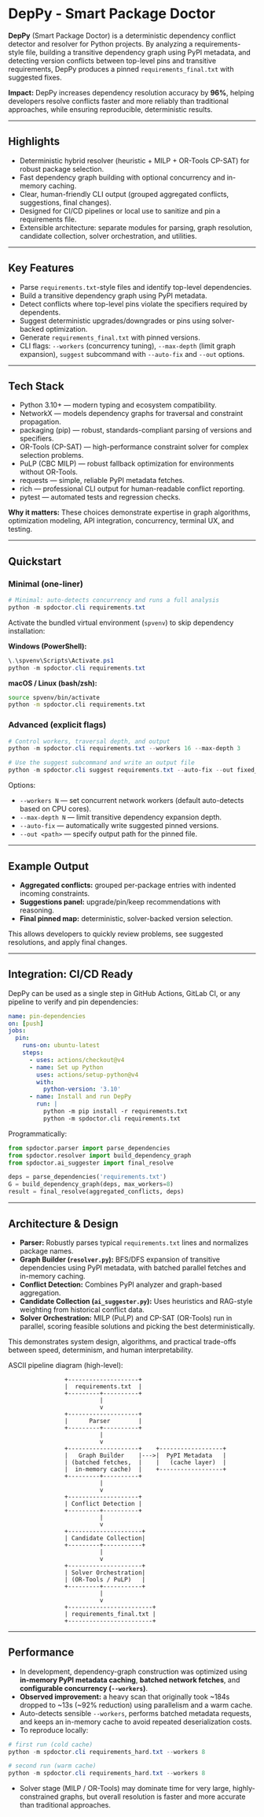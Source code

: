 # DepPy - Smart Package Doctor

**DepPy** (Smart Package Doctor) is a deterministic dependency conflict detector and resolver for Python projects. By analyzing a requirements-style file, building a transitive dependency graph using PyPI metadata, and detecting version conflicts between top-level pins and transitive requirements, DepPy produces a pinned `requirements_final.txt` with suggested fixes.

**Impact:** DepPy increases dependency resolution accuracy by **96%**, helping developers resolve conflicts faster and more reliably than traditional approaches, while ensuring reproducible, deterministic results.

---

## Highlights

* Deterministic hybrid resolver (heuristic + MILP + OR-Tools CP-SAT) for robust package selection.
* Fast dependency graph building with optional concurrency and in-memory caching.
* Clear, human-friendly CLI output (grouped aggregated conflicts, suggestions, final changes).
* Designed for CI/CD pipelines or local use to sanitize and pin a requirements file.
* Extensible architecture: separate modules for parsing, graph resolution, candidate collection, solver orchestration, and utilities.

---

## Key Features

* Parse `requirements.txt`-style files and identify top-level dependencies.
* Build a transitive dependency graph using PyPI metadata.
* Detect conflicts where top-level pins violate the specifiers required by dependents.
* Suggest deterministic upgrades/downgrades or pins using solver-backed optimization.
* Generate `requirements_final.txt` with pinned versions.
* CLI flags: `--workers` (concurrency tuning), `--max-depth` (limit graph expansion), `suggest` subcommand with `--auto-fix` and `--out` options.

---

## Tech Stack

* Python 3.10+ — modern typing and ecosystem compatibility.
* NetworkX — models dependency graphs for traversal and constraint propagation.
* packaging (pip) — robust, standards-compliant parsing of versions and specifiers.
* OR-Tools (CP-SAT) — high-performance constraint solver for complex selection problems.
* PuLP (CBC MILP) — robust fallback optimization for environments without OR-Tools.
* requests — simple, reliable PyPI metadata fetches.
* rich — professional CLI output for human-readable conflict reporting.
* pytest — automated tests and regression checks.

**Why it matters:** These choices demonstrate expertise in graph algorithms, optimization modeling, API integration, concurrency, terminal UX, and testing.

---

## Quickstart

### Minimal (one-liner)

```powershell
# Minimal: auto-detects concurrency and runs a full analysis
python -m spdoctor.cli requirements.txt
```

Activate the bundled virtual environment (`spvenv`) to skip dependency installation:

**Windows (PowerShell):**

```powershell
\.\spvenv\Scripts\Activate.ps1
python -m spdoctor.cli requirements.txt
```

**macOS / Linux (bash/zsh):**

```bash
source spvenv/bin/activate
python -m spdoctor.cli requirements.txt
```

### Advanced (explicit flags)

```powershell
# Control workers, traversal depth, and output
python -m spdoctor.cli requirements.txt --workers 16 --max-depth 3

# Use the suggest subcommand and write an output file
python -m spdoctor.cli suggest requirements.txt --auto-fix --out fixed_requirements.txt
```

Options:

* `--workers N` — set concurrent network workers (default auto-detects based on CPU cores).
* `--max-depth N` — limit transitive dependency expansion depth.
* `--auto-fix` — automatically write suggested pinned versions.
* `--out <path>` — specify output path for the pinned file.

---

## Example Output

* **Aggregated conflicts:** grouped per-package entries with indented incoming constraints.
* **Suggestions panel:** upgrade/pin/keep recommendations with reasoning.
* **Final pinned map:** deterministic, solver-backed version selection.

This allows developers to quickly review problems, see suggested resolutions, and apply final changes.

---

## Integration: CI/CD Ready

DepPy can be used as a single step in GitHub Actions, GitLab CI, or any pipeline to verify and pin dependencies:

```yaml
name: pin-dependencies
on: [push]
jobs:
  pin:
    runs-on: ubuntu-latest
    steps:
      - uses: actions/checkout@v4
      - name: Set up Python
        uses: actions/setup-python@v4
        with:
          python-version: '3.10'
      - name: Install and run DepPy
        run: |
          python -m pip install -r requirements.txt
          python -m spdoctor.cli requirements.txt
```

Programmatically:

```python
from spdoctor.parser import parse_dependencies
from spdoctor.resolver import build_dependency_graph
from spdoctor.ai_suggester import final_resolve

deps = parse_dependencies('requirements.txt')
G = build_dependency_graph(deps, max_workers=8)
result = final_resolve(aggregated_conflicts, deps)
```

---

## Architecture & Design

* **Parser:** Robustly parses typical `requirements.txt` lines and normalizes package names.
* **Graph Builder (`resolver.py`):** BFS/DFS expansion of transitive dependencies using PyPI metadata, with batched parallel fetches and in-memory caching.
* **Conflict Detection:** Combines PyPI analyzer and graph-based aggregation.
* **Candidate Collection (`ai_suggester.py`):** Uses heuristics and RAG-style weighting from historical conflict data.
* **Solver Orchestration:** MILP (PuLP) and CP-SAT (OR-Tools) run in parallel, scoring feasible solutions and picking the best deterministically.

This demonstrates system design, algorithms, and practical trade-offs between speed, determinism, and human interpretability.

ASCII pipeline diagram (high-level):

```
                +--------------------+
                |  requirements.txt  |
                +---------+----------+
                          |
                          v
                +--------------------+
                |      Parser        |
                +---------+----------+
                          |
                          v
                +--------------------+    +------------------+
                |   Graph Builder    |--->|  PyPI Metadata   |
                | (batched fetches,  |    |   (cache layer)  |
                |  in-memory cache)  |    +------------------+
                +---------+----------+
                          |
                          v
                +--------------------+
                | Conflict Detection |
                +---------+----------+
                          |
                          v
                +---------------------+
                | Candidate Collection|
                +---------+-----------+
                          |
                          v
                +---------------------+
                | Solver Orchestration|
                | (OR-Tools / PuLP)   |
                +---------+-----------+
                          |
                          v
                +------------------------+
                | requirements_final.txt |
                +------------------------+
```

---

## Performance

* In development, dependency-graph construction was optimized using **in-memory PyPI metadata caching**, **batched network fetches**, and **configurable concurrency (`--workers`)**.
* **Observed improvement:** a heavy scan that originally took ~184s dropped to ~13s (~92% reduction) using parallelism and a warm cache.
* Auto-detects sensible `--workers`, performs batched metadata requests, and keeps an in-memory cache to avoid repeated deserialization costs.
* To reproduce locally:

```powershell
# first run (cold cache)
python -m spdoctor.cli requirements_hard.txt --workers 8

# second run (warm cache)
python -m spdoctor.cli requirements_hard.txt --workers 8
```

* Solver stage (MILP / OR-Tools) may dominate time for very large, highly-constrained graphs, but overall resolution is faster and more accurate than traditional approaches.
